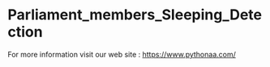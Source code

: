 # Parliament_members_Sleeping_Detection
For more information visit our web site : https://www.pythonaa.com/
